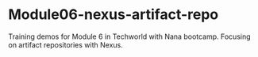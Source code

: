 # Module06-nexus-artifact-repo
Training demos for Module 6 in Techworld with Nana bootcamp. Focusing on artifact repositories with Nexus.
